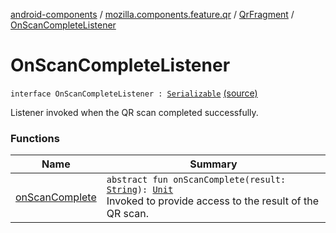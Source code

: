 [android-components](../../../index.md) / [mozilla.components.feature.qr](../../index.md) / [QrFragment](../index.md) / [OnScanCompleteListener](./index.md)

# OnScanCompleteListener

`interface OnScanCompleteListener : `[`Serializable`](https://developer.android.com/reference/java/io/Serializable.html) [(source)](https://github.com/mozilla-mobile/android-components/blob/master/components/feature/qr/src/main/java/mozilla/components/feature/qr/QrFragment.kt#L102)

Listener invoked when the QR scan completed successfully.

### Functions

| Name | Summary |
|---|---|
| [onScanComplete](on-scan-complete.md) | `abstract fun onScanComplete(result: `[`String`](https://kotlinlang.org/api/latest/jvm/stdlib/kotlin/-string/index.html)`): `[`Unit`](https://kotlinlang.org/api/latest/jvm/stdlib/kotlin/-unit/index.html)<br>Invoked to provide access to the result of the QR scan. |
